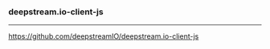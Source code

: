 ### deepstream.io-client-js
---
https://github.com/deepstreamIO/deepstream.io-client-js

```
```

```
```

```
```


